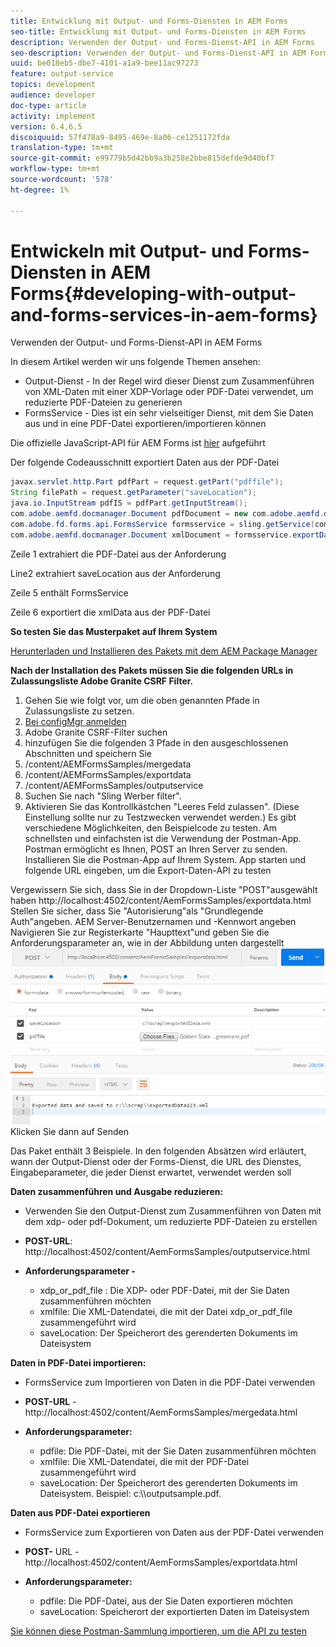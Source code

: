 ```yaml
---
title: Entwicklung mit Output- und Forms-Diensten in AEM Forms
seo-title: Entwicklung mit Output- und Forms-Diensten in AEM Forms
description: Verwenden der Output- und Forms-Dienst-API in AEM Forms
seo-description: Verwenden der Output- und Forms-Dienst-API in AEM Forms
uuid: be018eb5-dbe7-4101-a1a9-bee11ac97273
feature: output-service
topics: development
audience: developer
doc-type: article
activity: implement
version: 6.4,6.5
discoiquuid: 57f478a9-8495-469e-8a06-ce1251172fda
translation-type: tm+mt
source-git-commit: e99779b5d42bb9a3b258e2bbe815defde9d40bf7
workflow-type: tm+mt
source-wordcount: '578'
ht-degree: 1%

---
```



# Entwickeln mit Output- und Forms-Diensten in AEM Forms{#developing-with-output-and-forms-services-in-aem-forms}

Verwenden der Output- und Forms-Dienst-API in AEM Forms

In diesem Artikel werden wir uns folgende Themen ansehen:

* Output-Dienst - In der Regel wird dieser Dienst zum Zusammenführen von XML-Daten mit einer XDP-Vorlage oder PDF-Datei verwendet, um reduzierte PDF-Dateien zu generieren
* FormsService - Dies ist ein sehr vielseitiger Dienst, mit dem Sie Daten aus und in eine PDF-Datei exportieren/importieren können

Die offizielle JavaScript-API für AEM Forms ist [hier](https://helpx.adobe.com/aem-forms/6/javadocs/com/adobe/fd/output/api/package-summary.html) aufgeführt

Der folgende Codeausschnitt exportiert Daten aus der PDF-Datei

```java
javax.servlet.http.Part pdfPart = request.getPart("pdffile");
String filePath = request.getParameter("saveLocation");
java.io.InputStream pdfIS = pdfPart.getInputStream();
com.adobe.aemfd.docmanager.Document pdfDocument = new com.adobe.aemfd.docmanager.Document(pdfIS);
com.adobe.fd.forms.api.FormsService formsservice = sling.getService(com.adobe.fd.forms.api.FormsService.class);
com.adobe.aemfd.docmanager.Document xmlDocument = formsservice.exportData(pdfDocument,com.adobe.fd.forms.api.DataFormat.Auto);
```

Zeile 1 extrahiert die PDF-Datei aus der Anforderung

Line2 extrahiert saveLocation aus der Anforderung

Zeile 5 enthält FormsService

Zeile 6 exportiert die xmlData aus der PDF-Datei

**So testen Sie das Musterpaket auf Ihrem System**

[Herunterladen und Installieren des Pakets mit dem AEM Package Manager](assets/outputandformsservice.zip)




**Nach der Installation des Pakets müssen Sie die folgenden URLs in Zulassungsliste Adobe Granite CSRF Filter.**

1. Gehen Sie wie folgt vor, um die oben genannten Pfade in Zulassungsliste zu setzen.
1. [Bei configMgr anmelden](http://localhost:4502/system/console/configMgr)
1. Adobe Granite CSRF-Filter suchen
1. hinzufügen Sie die folgenden 3 Pfade in den ausgeschlossenen Abschnitten und speichern Sie
1. /content/AEMFormsSamples/mergedata
1. /content/AEMFormsSamples/exportdata
1. /content/AEMFormsSamples/outputservice
1. Suchen Sie nach &quot;Sling Werber filter&quot;.
1. Aktivieren Sie das Kontrollkästchen &quot;Leeres Feld zulassen&quot;. (Diese Einstellung sollte nur zu Testzwecken verwendet werden.)
Es gibt verschiedene Möglichkeiten, den Beispielcode zu testen. Am schnellsten und einfachsten ist die Verwendung der Postman-App. Postman ermöglicht es Ihnen, POST an Ihren Server zu senden. Installieren Sie die Postman-App auf Ihrem System.
App starten und folgende URL eingeben, um die Export-Daten-API zu testen

Vergewissern Sie sich, dass Sie in der Dropdown-Liste &quot;POST&quot;ausgewählt haben
http://localhost:4502/content/AemFormsSamples/exportdata.html
Stellen Sie sicher, dass Sie &quot;Autorisierung&quot;als &quot;Grundlegende Auth&quot;angeben. AEM Server-Benutzernamen und -Kennwort angeben
Navigieren Sie zur Registerkarte &quot;Haupttext&quot;und geben Sie die Anforderungsparameter an, wie in der Abbildung unten dargestellt
![export](assets/postexport.png)
Klicken Sie dann auf Senden

Das Paket enthält 3 Beispiele. In den folgenden Absätzen wird erläutert, wann der Output-Dienst oder der Forms-Dienst, die URL des Dienstes, Eingabeparameter, die jeder Dienst erwartet, verwendet werden soll

**Daten zusammenführen und Ausgabe reduzieren:**

* Verwenden Sie den Output-Dienst zum Zusammenführen von Daten mit dem xdp- oder pdf-Dokument, um reduzierte PDF-Dateien zu erstellen
* **POST-URL**: http://localhost:4502/content/AemFormsSamples/outputservice.html
* **Anforderungsparameter -**

   * xdp_or_pdf_file : Die XDP- oder PDF-Datei, mit der Sie Daten zusammenführen möchten
   * xmlfile: Die XML-Datendatei, die mit der Datei xdp_or_pdf_file zusammengeführt wird
   * saveLocation: Der Speicherort des gerenderten Dokuments im Dateisystem

**Daten in PDF-Datei importieren:**
* FormsService zum Importieren von Daten in die PDF-Datei verwenden
* **POST-URL**  - http://localhost:4502/content/AemFormsSamples/mergedata.html
* **Anforderungsparameter:**

   * pdfile: Die PDF-Datei, mit der Sie Daten zusammenführen möchten
   * xmlfile: Die XML-Datendatei, die mit der PDF-Datei zusammengeführt wird
   * saveLocation: Der Speicherort des gerenderten Dokuments im Dateisystem. Beispiel: c:\\\outputsample.pdf.

**Daten aus PDF-Datei exportieren**
* FormsService zum Exportieren von Daten aus der PDF-Datei verwenden
* **POST-** URL - http://localhost:4502/content/AemFormsSamples/exportdata.html
* **Anforderungsparameter:**

   * pdfile: Die PDF-Datei, aus der Sie Daten exportieren möchten
   * saveLocation: Speicherort der exportierten Daten im Dateisystem

[Sie können diese Postman-Sammlung importieren, um die API zu testen](assets/document-services-postman-collection.json)

